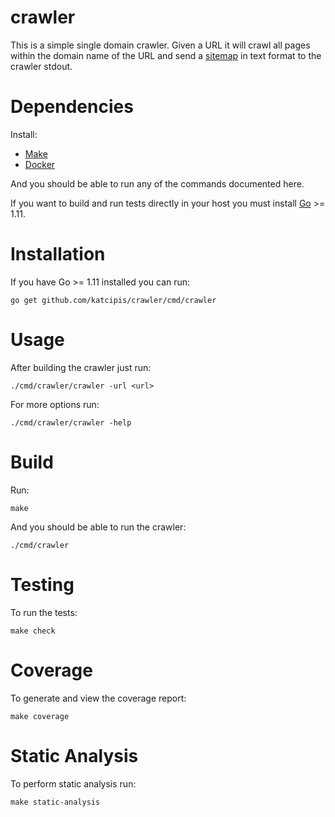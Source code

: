 # crawler

This is a simple single domain crawler.
Given a URL it will crawl all pages within the domain name of the URL
and send a [sitemap](https://www.sitemaps.org/protocol.html)
in text format to the crawler stdout.


# Dependencies

Install:

* [Make](https://www.gnu.org/software/make/)
* [Docker](https://www.docker.com/)

And you should be able to run any of the commands documented here.

If you want to build and run tests directly in your host you
must install [Go](https://golang.org/) >= 1.11.

# Installation

If you have Go >= 1.11 installed you can run:

```
go get github.com/katcipis/crawler/cmd/crawler
```

# Usage

After building the crawler just run:

```
./cmd/crawler/crawler -url <url>
```


For more options run:

```
./cmd/crawler/crawler -help
```

# Build

Run:

```
make
```

And you should be able to run the crawler:

```
./cmd/crawler
```

# Testing

To run the tests:

```
make check
```

# Coverage

To generate and view the coverage report:

```
make coverage
```

# Static Analysis

To perform static analysis run:

```
make static-analysis
```
